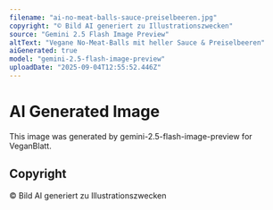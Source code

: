 ```yaml
---
filename: "ai-no-meat-balls-sauce-preiselbeeren.jpg"
copyright: "© Bild AI generiert zu Illustrationszwecken"
source: "Gemini 2.5 Flash Image Preview"
altText: "Vegane No-Meat-Balls mit heller Sauce & Preiselbeeren"
aiGenerated: true
model: "gemini-2.5-flash-image-preview"
uploadDate: "2025-09-04T12:55:52.446Z"
---
```


# AI Generated Image

This image was generated by gemini-2.5-flash-image-preview for VeganBlatt.

## Copyright
© Bild AI generiert zu Illustrationszwecken
